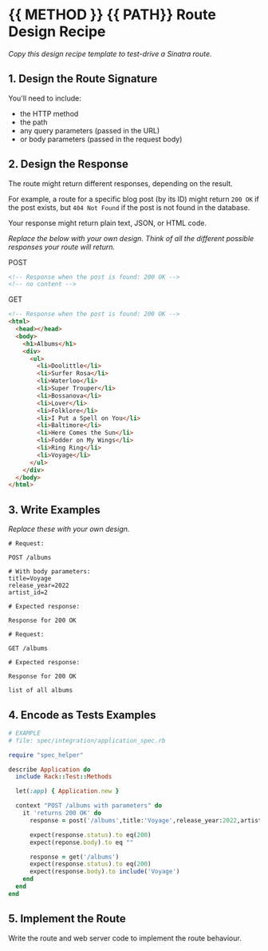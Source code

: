 # {{ METHOD }} {{ PATH}} Route Design Recipe

_Copy this design recipe template to test-drive a Sinatra route._

## 1. Design the Route Signature

You'll need to include:
  * the HTTP method
  * the path
  * any query parameters (passed in the URL)
  * or body parameters (passed in the request body)

## 2. Design the Response

The route might return different responses, depending on the result.

For example, a route for a specific blog post (by its ID) might return `200 OK` if the post exists, but `404 Not Found` if the post is not found in the database.

Your response might return plain text, JSON, or HTML code. 

_Replace the below with your own design. Think of all the different possible responses your route will return._

POST
```html
<!-- Response when the post is found: 200 OK -->
<!-- no content -->
```

GET
```html
<!-- Response when the post is found: 200 OK -->
<html>
  <head></head>
  <body>
    <h1>Albums</h1>
    <div>
      <ul>
        <li>Doolittle</li>
        <li>Surfer Rosa</li>
        <li>Waterloo</li>
        <li>Super Trouper</li>
        <li>Bossanova</li>
        <li>Lover</li>
        <li>Folklore</li>
        <li>I Put a Spell on You</li>
        <li>Baltimore</li>
        <li>Here Comes the Sun</li>
        <li>Fodder on My Wings</li>
        <li>Ring Ring</li>
        <li>Voyage</li>
      </ul>
    </div>
  </body>
</html>
```


## 3. Write Examples

_Replace these with your own design._

```
# Request:

POST /albums

# With body parameters:
title=Voyage
release_year=2022
artist_id=2

# Expected response:

Response for 200 OK
```

```
# Request:

GET /albums

# Expected response:

Response for 200 OK

list of all albums
```

## 4. Encode as Tests Examples

```ruby
# EXAMPLE
# file: spec/integration/application_spec.rb

require "spec_helper"

describe Application do
  include Rack::Test::Methods

  let(:app) { Application.new }

  context "POST /albums with parameters" do
    it 'returns 200 OK' do
      response = post('/albums',title:'Voyage',release_year:2022,artist_id:2)

      expect(response.status).to eq(200)
      expect(reponse.body).to eq ""

      response = get('/albums')
      expect(response.status).to eq(200)
      expect(response.body).to include('Voyage')
    end
  end
end
```

## 5. Implement the Route

Write the route and web server code to implement the route behaviour.
